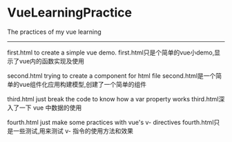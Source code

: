 # VueLearningPractice
 The practices of my vue learning

 ------------------------------
 first.html to create a simple vue demo.
 first.html只是个简单的vue小demo,显示了vue内的函数实现及使用

 second.html trying to create a component for html file
 second.html是一个简单的vue组件化应用构建模型,创建了一个简单的组件

 third.html just break the code to know how a var property works
 third.html深入了一下 vue 中数据的使用

 fourth.html just make some practices with vue's v- directives
 fourth.html只是一些测试,用来测试 v- 指令的使用方法和效果